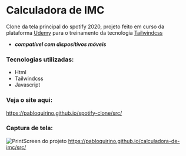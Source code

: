 # Calculadora de IMC
 Clone da tela principal do spotify 2020, projeto feito em curso da plataforma [Udemy](https://www.udemy.com/) para o treinamento da tecnologia [Tailwindcss](https://tailwindcss.com/)
 
 - ***compatível com dispositivos móveis***
 
 ### Tecnologias utilizadas:

 - Html
 - Tailwindcss
 - Javascript

 ### Veja o site aqui:
https://pabloquirino.github.io/spotify-clone/src/

### Captura de tela:
 ![PrintScreen do projeto](./img.readme/spotify.png) 
https://pabloquirino.github.io/calculadora-de-imc/src/
